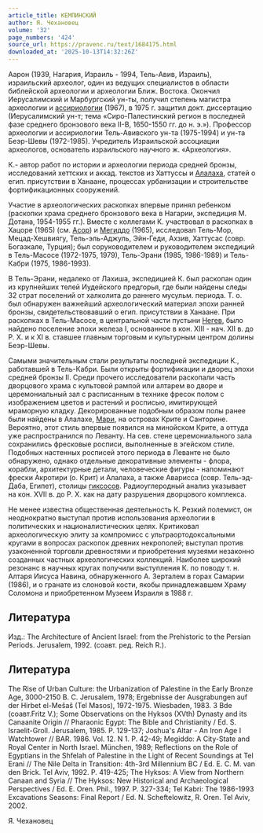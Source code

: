 ```yaml
---
article_title: КЕМПИНСКИЙ
author: Я. Чехановец
volume: '32'
page_numbers: '424'
source_url: https://pravenc.ru/text/1684175.html
downloaded_at: '2025-10-13T14:32:26Z'
---
```


Аарон (1939, Нагария, Израиль - 1994, Тель-Авив, Израиль), израильский археолог, один из ведущих специалистов в области библейской археологии и археологии Ближ. Востока. Окончил Иерусалимский и Марбургский ун-ты, получил степень магистра археологии и [ассириологии](https://pravenc.ru/text/Ассириология.html) (1967), в 1975 г. защитил докт. диссертацию (Иерусалимский ун-т; тема «Сиро-Палестинский регион в последней фазе среднего бронзового века II-B, 1650-1550 гг. до н. э.»). Профессор археологии и ассириологии Тель-Авивского ун-та (1975-1994) и ун-та Беэр-Шевы (1972-1985). Учредитель Израильской ассоциации археологов, основатель израильского научного ж. «Археология».

К.- автор работ по истории и археологии периода средней бронзы, исследований хеттских и аккад. текстов из Хаттуссы и [Алалаха](https://pravenc.ru/text/Алалах.html), статей о егип. присутствии в Ханаане, процессах урбанизации и строительстве фортификационных сооружений.

Участие в археологических раскопках впервые принял ребенком (раскопки храма среднего бронзового века в Нагарии, экспедиция М. Дотана, 1954-1955 гг.). Вместе с коллегами К. участвовал в раскопках в Хацоре (1965) (см. [Асор](https://pravenc.ru/text/Асор.html)) и [Мегиддо](https://pravenc.ru/text/Мегиддо.html) (1965), исследовал Тель-Мор, Мецад-Хешвиягу, Тель-эль-Аджуль, Эйн-Геди, Ахзив, Хаттусас (совр. Богазкале, Турция); был соруководителем и руководителем экспедиций в Тель-Масосе (1972-1975, 1979), Тель-Эрани (1985, 1986-1989) и Тель-Кабри (1975, 1986-1993).

В Тель-Эрани, недалеко от Лахиша, экспедицией К. был раскопан один из крупнейших телей Иудейского предгорья, где были найдены следы 32 страт поселений от халколита до раннего мусульм. периода. Т. о. был обнаружен важнейший археологический материал эпохи ранней бронзы, свидетельствовавший о егип. присутствии в Ханаане. При раскопках в Тель-Масосе, в центральной части пустыни [Негев](https://pravenc.ru/text/Негев.html), было найдено поселение эпохи железа I, основанное в кон. XIII - нач. XII в. до Р. Х. и к XI в. ставшее главным торговым и культурным центром долины Беэр-Шевы.

Самыми значительным стали результаты последней экспедиции К., работавшей в Тель-Кабри. Были открыты фортификации и дворец эпохи средней бронзы II. Среди прочего исследователи раскопали часть дворцового храма с культовой рампой или алтарем во дворе и церемониальный зал с расписанным в технике фресок полом с изображением цветов и растений и росписью, имитирующей мраморную кладку. Декорированные подобным образом полы ранее были найдены в Алалахе, [Мари](https://pravenc.ru/text/Мари.html), на островах Крите и Санторине. Вероятно, этот стиль впервые появился на минойском Крите, а оттуда уже распространился по Леванту. На сев. стене церемониального зала сохранились фресковые росписи, выполненные в эгейском стиле. Подобных настенных росписей этого периода в Леванте не было обнаружено, однако отдельные декоративные элементы - флора, корабли, архитектурные детали, человеческие фигуры - напоминают фрески Акротири (о. Крит) и Алалаха, а также Аварисса (совр. Тель-эд-Даба, Египет), столицы [гиксосов](https://pravenc.ru/text/гиксосов.html). Радиоуглеродный анализ указывает на кон. XVII в. до Р. Х. как на дату разрушения дворцового комплекса.

Не менее известна общественная деятельность К. Резкий полемист, он неоднократно выступал против использования археологии в политических и националистических целях. Критиковал археологическую элиту за компромисс с ультраортодоксальными кругами в вопросах раскопок древних некрополей; выступал против узаконенной торговли древностями и приобретения музеями незаконно созданных частных археологических коллекций. Наиболее широкий резонанс в научных кругах получили выступления К. по поводу т. н. Алтаря Иисуса Навина, обнаруженного А. Зерталем в горах Самарии (1986), и о гранате из слоновой кости, якобы принадлежавшем Храму Соломона и приобретенном Музеем Израиля в 1988 г.

## Литература

Изд.: The Architecture of Ancient Israel: from the Prehistoric to the Persian Periods. Jerusalem, 1992. (соавт. ред. Reich R.).

## Литература

The Rise of Urban Culture: the Urbanization of Palestine in the Early Bronze Age, 3000-2150 B. C. Jerusalem, 1978; Ergebnisse der Ausgrabungen auf der Hirbet el-Mešaš (Tel Masos), 1972-1975. Wiesbaden, 1983. 3 Bde (соавт.Fritz V.); Some Observations on the Hyksos (XVth) Dynasty and its Canaanite Origin // Pharaonic Egypt: The Bible and Christianity / Ed. S. Israelit-Groll. Jerusalem, 1985. P. 129-137; Joshua's Altar - An Iron Age I Watchtower // BAR. 1986. Vol. 12. N 1. P. 42-49; Megiddo: A City-State and Royal Center in North Israel. München, 1989; Reflections on the Role of Egyptians in the Shfelah of Palestine in the Light of Recent Soundings at Tel Erani // The Nile Delta in Transition: 4th-3rd Millennium BC / Ed. E. C. M. van den Brick. Tel Aviv, 1992. P. 419-425; The Hyksos: A View from Northern Canaan and Syria // The Hyksos: New Historical and Archaeological Perspectives / Ed. E. Oren. Phil., 1997. P. 327-334; Tel Kabri: The 1986-1993 Excavations Seasons: Final Report / Ed. N. Scheftelowitz, R. Oren. Tel Aviv, 2002.

Я. Чехановец
